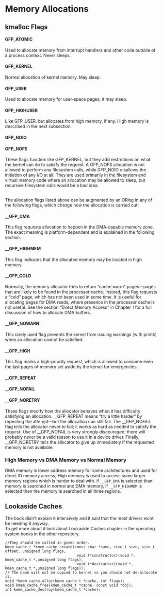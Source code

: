 # Memory Allocations
## kmalloc Flags
#### GFP_ATOMIC
Used to allocate memory from interrupt handlers and other code outside of a
process context. Never sleeps.
#### GFP_KERNEL
Normal allocation of kernel memory. May sleep.
#### GFP_USER
Used to allocate memory for user-space pages; it may sleep.
#### GFP_HIGHUSER
Like GFP_USER, but allocates from high memory, if any. High memory is
described in the next subsection.
#### GFP_NOIO
#### GFP_NOFS
These flags function like GFP_KERNEL, but they add restrictions on what the kernel can do to satisfy the request. A GFP_NOFS allocation is not allowed to perform any filesystem calls, while GFP_NOIO disallows the initiation of any I/O at all. They are used primarily in the filesystem and virtual memory code where an allocation
may be allowed to sleep, but recursive filesystem calls would be a bad idea.<br><br>

The allocation flags listed above can be augmented by an ORing in any of the following flags, which change how the allocation is carried out:
#### __GFP_DMA
This flag requests allocation to happen in the DMA-capable memory zone. The exact meaning is platform-dependent and is explained in the following section.
#### __GFP_HIGHMEM
This flag indicates that the allocated memory may be located in high memory.
#### __GFP_COLD
Normally, the memory allocator tries to return “cache warm” pages—pages that
are likely to be found in the processor cache. Instead, this flag requests a “cold”
page, which has not been used in some time. It is useful for allocating pages for
DMA reads, where presence in the processor cache is not useful. See the section
“Direct Memory Access” in Chapter 1 for a full discussion of how to allocate
DMA buffers.
#### __GFP_NOWARN
This rarely used flag prevents the kernel from issuing warnings (with printk) when an allocation cannot be satisfied.
#### __GFP_HIGH
This flag marks a high-priority request, which is allowed to consume even the last pages of memory set aside by the kernel for emergencies.
#### __GFP_REPEAT
#### __GFP_NOFAIL
#### __GFP_NORETRY
These flags modify how the allocator behaves when it has difficulty satisfying an allocation. __GFP_REPEAT means “try a little harder” by repeating the attempt—but the allocation can still fail. The __GFP_NOFAIL flag tells the allocator never to fail; it works as hard as needed to satisfy the request. Use of __GFP_NOFAIL is very strongly discouraged; there will probably never be a valid reason to use it in a device driver. Finally, __GFP_NORETRY tells the allocator to give up immediately if the requested memory is not available.

### High Memory vs DMA Memory vs Normal Memory
DMA memory is lower address memory for some architectures and used for direct IO memory access, High memory is used to access some larger memory regions which is harder to deal with.
if  `__GFP_DMA` is selected than memory is searched in normal and DMA memory, if `__GFP_HIGHMEM` is selected then the memory is searched in all three regions.
## Lookaside Caches
The book didn't explain it intensively and it said that the most drivers wont be needing it anyway.<br>
To get more about it look about Lookaside Caches chapter in the operating system books in the other repository.
```
//They should be called in given order.
kmem_cache_t *kmem_cache_create(const char *name, size_t size, size_t offset, unsigned long flags,
                                 void (*constructor)(void *, kmem_cache_t *,unsigned long flags),
                                 void (*destructor)(void *, kmem_cache_t *,unsigned long flags));
// The name will not be copied to kernel so you should not de-allocate it.
void *kmem_cache_alloc(kmem_cache_t *cache, int flags);
void kmem_cache_free(kmem_cache_t *cache, const void *obj);
int kmem_cache_destroy(kmem_cache_t *cache);
```